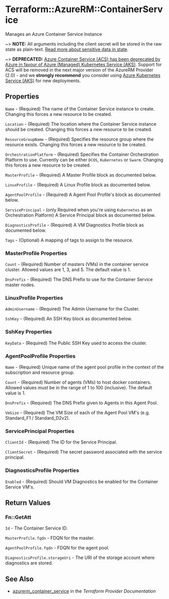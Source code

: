 # Terraform::AzureRM::ContainerService

Manages an Azure Container Service Instance

~> **NOTE:** All arguments including the client secret will be stored in the raw state as plain-text.
[Read more about sensitive data in state](/docs/state/sensitive-data.html).

~> **DEPRECATED:** [Azure Container Service (ACS) has been deprecated by Azure in favour of Azure (Managed) Kubernetes Service (AKS)](https://azure.microsoft.com/en-us/updates/azure-container-service-will-retire-on-january-31-2020/). Support for ACS will be removed in the next major version of the AzureRM Provider (2.0) - and we **strongly recommend** you consider using [Azure Kubernetes Service (AKS)](kubernetes_cluster.html) for new deployments.

## Properties

`Name` - (Required) The name of the Container Service instance to create. Changing this forces a new resource to be created.

`Location` - (Required) The location where the Container Service instance should be created. Changing this forces a new resource to be created.

`ResourceGroupName` - (Required) Specifies the resource group where the resource exists. Changing this forces a new resource to be created.

`OrchestrationPlatform` - (Required) Specifies the Container Orchestration Platform to use. Currently can be either `DCOS`, `Kubernetes` or `Swarm`. Changing this forces a new resource to be created.

`MasterProfile` - (Required) A Master Profile block as documented below.

`LinuxProfile` - (Required) A Linux Profile block as documented below.

`AgentPoolProfile` - (Required) A Agent Pool Profile's block as documented below.

`ServicePrincipal` - (only Required when you're using `Kubernetes` as an Orchestration Platform) A Service Principal block as documented below.

`DiagnosticsProfile` - (Required) A VM Diagnostics Profile block as documented below.

`Tags` - (Optional) A mapping of tags to assign to the resource.

### MasterProfile Properties

`Count` - (Required) Number of masters (VMs) in the container service cluster. Allowed values are 1, 3, and 5. The default value is 1.

`DnsPrefix` - (Required) The DNS Prefix to use for the Container Service master nodes.

### LinuxProfile Properties

`AdminUsername` - (Required) The Admin Username for the Cluster.

`SshKey` - (Required) An SSH Key block as documented below.

### SshKey Properties

`KeyData` - (Required) The Public SSH Key used to access the cluster.

### AgentPoolProfile Properties

`Name` - (Required) Unique name of the agent pool profile in the context of the subscription and resource group.

`Count` - (Required) Number of agents (VMs) to host docker containers. Allowed values must be in the range of 1 to 100 (inclusive). The default value is 1.

`DnsPrefix` - (Required) The DNS Prefix given to Agents in this Agent Pool.

`VmSize` - (Required) The VM Size of each of the Agent Pool VM's (e.g. Standard_F1 / Standard_D2v2).

### ServicePrincipal Properties

`ClientId` - (Required) The ID for the Service Principal.

`ClientSecret` - (Required) The secret password associated with the service principal.

### DiagnosticsProfile Properties

`Enabled` - (Required) Should VM Diagnostics be enabled for the Container Service VM's.


## Return Values

### Fn::GetAtt

`Id` - The Container Service ID.

`MasterProfile.fqdn` - FDQN for the master.

`AgentPoolProfile.fqdn` - FDQN for the agent pool.

`DiagnosticsProfile.storageUri` - The URI of the storage account where diagnostics are stored.

## See Also

* [azurerm_container_service](https://www.terraform.io/docs/providers/azurerm/r/container_service.html) in the _Terraform Provider Documentation_